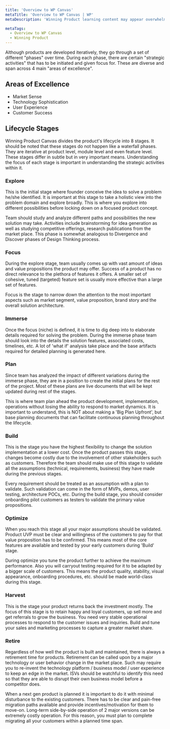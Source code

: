 ```yaml
---
title: 'Overview to WP Canvas'
metaTitle: 'Overview to WP Canvas | WP'
metaDescription: 'Winning Product learning content may appear overwhelming at the first glance. But if you take a closer look, there is nothing new about it to anyone who had been a part of developing and taking a product to market.'

metaTags:
  - Overview to WP Canvas
  - Winning Product
---
```


Although products are developed iteratively, they go through a set of different "phases" over time. During each phase, there are certain "strategic activities" that has to be initiated and given focus for. These are diverse and span across 4 main "areas of excellence". 

## Areas of Excellence
 - Market Sense
 - Technology Sophistication
 - User Experience
 - Customer Success

## Lifecycle Stages
Winning Product Canvas divides the product's lifecycle into 8 stages. It should be noted that these stages do not happen like a waterfall phases. They are iterative at product level, module level and even feature level. These stages differ in subtle but in very important means. Understanding the focus of each stage is important in understanding the strategic activities within it.

### Explore
This is the initial stage where founder conceive the idea to solve a problem he/she identified. It is important at this stage to take a holistic view into the problem domain and explore broadly. This is where you explore into different possibilities before locking down on a focused product concept.

Team should study and analyze different paths and possibilities the new solution may take. Activities include brainstorming for idea generation as well as studying competitive offerings, research publications from the market place. This phase is somewhat analogous to Divergence and Discover phases of Design Thinking process.

### Focus
During the explore stage, team usually comes up with vast amount of ideas and value propositions the product may offer. Success of a product has no direct relevance to the plethora of features it offers. A smaller set of cohesive, tuned (targeted) feature set is usually more effective than a large set of features. 

Focus is the stage to narrow down the attention to the most important aspects such as market segment, value proposition, brand story and the overall solution architecture.

### Immerse
Once the focus (niche) is defined, it is time to dig deep into to elaborate details required for solving the problem. During the immerse phase team should look into the details the solution features, associated costs, timelines, etc. A lot of 'what if' analysis take place and the base artifacts required for detailed planning is generated here.

### Plan
Since team has analyzed the impact of different variations during the immerse phase, they are in a position to create the initial plans for the rest of the project. Most of these plans are live documents that will be kept updated during rest of the stages. 

This is where team plan ahead the product development, implementation, operations without losing the ability to respond to market dynamics. It is important to understand, this is NOT about making a 'Big Plan Upfront', but base planning documents that can facilitate continuous planning throughout the lifecycle.

### Build
This is the stage you have the highest flexibility to change the solution implementation at a lower cost. Once the product passes this stage, changes become costly due to the involvement of other stakeholders such as customers. Therefore the team should make use of this stage to validate all the assumptions (technical, requirements, business) they have made during the previous stages.

Every requirement should be treated as an assumption with a plan to validate. Such validation can come in the form of MVPs, demos, user testing, architecture POCs, etc. During the build stage, you should consider onboarding pilot customers as testers to validate the primary value propositions. 

### Optimize
When you reach this stage all your major assumptions should be validated. Product UVP must be clear and willingness of the customers to pay for that value proposition has to be confirmed. This means most of the core features are available and tested by your early customers during 'Build' stage. 

During optimize you tune the product further to achieve the maximum performance. Also you will carryout testing required for it to be adapted by a bigger scale of customers. This means the product quality, stability, visual appearance, onboarding procedures, etc. should be made world-class during this stage.

### Harvest
This is the stage your product returns back the investment mostly. The focus of this stage is to retain happy and loyal customers, up sell more and get referrals to grow the business. You need very stable operational processes to respond to the customer issues and inquiries. Build and tune your sales and marketing processes to capture a greater market share.

### Retire
Regardless of how well the product is built and maintained, there is always a retirement time for products. Retirement can be called upon by a major technology or user behavior change in the market place. Such may require you to re-invent the technology platform / business model / user experience to keep an edge in the market. ISVs should be watchful to identify this need so that they are able to disrupt their own business model before a competitor does. 

When a next gen product is planned it is important to do it with minimal disturbance to the existing customers. There has to be clear and pain-free migration paths available and provide incentives/motivation for them to move-on. Long-term side-by-side operation of 2 major versions can be extremely costly operation. For this reason, you must plan to complete migrating all your customers within a planned time span.